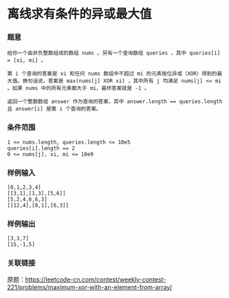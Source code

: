 
# 离线求有条件的异或最大值

### 题意
```
给你一个由非负整数组成的数组 nums 。另有一个查询数组 queries ，其中 queries[i] = [xi, mi] 。

第 i 个查询的答案是 xi 和任何 nums 数组中不超过 mi 的元素按位异或（XOR）得到的最大值。换句话说，答案是 max(nums[j] XOR xi) ，其中所有 j 均满足 nums[j] <= mi 。如果 nums 中的所有元素都大于 mi，最终答案就是 -1 。

返回一个整数数组 answer 作为查询的答案，其中 answer.length == queries.length 且 answer[i] 是第 i 个查询的答案。
```

### 条件范围
```
1 <= nums.length, queries.length <= 10e5
queries[i].length == 2
0 <= nums[j], xi, mi <= 10e9
```

### 样例输入
```
[0,1,2,3,4]
[[3,1],[1,3],[5,6]]
[5,2,4,6,6,3]
[[12,4],[8,1],[6,3]]
```

### 样例输出
```
[3,3,7]
[15,-1,5]
```

### 关联链接
原题：https://leetcode-cn.com/contest/weekly-contest-221/problems/maximum-xor-with-an-element-from-array/
